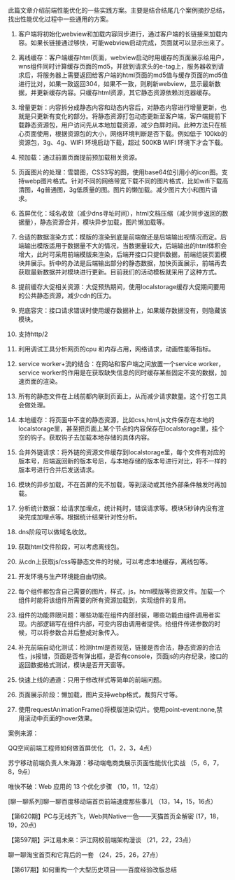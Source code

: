 此篇文章介绍前端性能优化的一些实践方案。主要是结合结尾几个案例摘抄总结，找出性能优化过程中一些通用的方案。

 

1. 客户端将初始化webview和加载内容同步进行，通过客户端的长链接来加载内容。如果长链接通过够快，可能webview启动完成，页面就可以显示出来了。
2. 离线缓存：客户端缓存html页面，webview启动时用缓存的页面展示给用户，wns组件同时计算缓存页面的md5，并放到请求头的e-tag上，服务器收到请求后，将服务器上需要返回给客户端的html页面的md5值与缓存页面的md5值进行比对，如果一致返回304，如果不一致，则刷新webview，显示最新数据，并更新缓存内容。只缓存html资源，其它静态资源依赖浏览器缓存。

3. 增量更新：内容拆分成静态内容和动态内容后，对静态内容进行增量更新，也就是只更新有变化的部分。将静态资源打包动态更新至客户端，客户端提前下载静态资源包，用户访问先从本地加载资源，减少白屏时间。此种方法只在核心页面使用，根据资源包的大小，网络环境判断是否下载。例如低于 100kb的资源包，3g、4g、WIFI 环境启动下载，超过 500KB WIFI 环境下才会下载。

4. 预加载：通过前置页面提前预加载相关资源。

 

5. 页面图片的处理：雪碧图，CSS3写的图，使用base64位引用小的icon图。支持webp图片格式。针对不同的网络带宽下载不同的图片格式，比如wifi下载高清图，4g普通图，3g低质量的图。图片的懒加载。减少图片大小和图片请求。

6. 首屏优化：域名收敛（减少dns寻址时间），html文档压缩（减少同步返回的数据量），静态资源合并，模块异步加载，图片懒加载等。

7. 合适的数据渲染方式：模版的渲染到底是前端做还是后端输出视情况而定。后端输出模版适用于数据量不大的情况，当数据量较大，后端输出的html体积会增大，此时可采用前端模版来渲染，后端开接口只提供数据，前端组装页面模块并展示。折中的办法是后端输出部分的静态数据，加快页面展示，前端再去获取最新数据并对模块进行更新。目前我们的活动模板就采用了这种方式。

8. 提前缓存大促相关资源：大促预热期间，使用localstorage缓存大促期间要用的公共静态资源，减少cdn的压力。

9. 兜底容灾：接口请求错误时使用缓存数据补上，如果缓存数据没有，则隐藏该模块。

 

10. 支持http/2

11. 利用调试工具分析网页的cpu 和内存占用，网络请求，动画性能等指标。

12. service worker+流的结合：在网站和客户端之间放置一个service worker，service worker的作用是在获取缺失信息的同时缓存某些固定不变的数据，加速页面的渲染。

 

13. 所有的静态文件在上线前都内联到页面上，从而减少请求数量。这个打包工具会做处理。

14. 本地缓存：将页面中不变的静态资源，比如css,html,js文件保存在本地的localstorage里，甚至把页面上某个节点的内容保存在localstorage里，挂个空的钩子。获取钩子去加载本地存储的具体内容。

15. 合并外链请求：将外链的资源文件缓存到localstorage里，每个文件有对应的版本号，后端返回新的版本号后，与本地存储的版本号进行对比，将不一样的版本号进行合并后发送请求。
16. 模块的异步加载，不在首屏的先不加载，等到滚动或其他外部条件触发时再加载。

 

17. 分析统计数据：给请求加埋点，统计耗时，错误请求等。模块5秒钟内没有渲染完成加埋点等。根据统计结果针对性分析。

18. dns阶段可以做域名收敛。

19. 获取html文件阶段，可以考虑离线包。

20. 从cdn上获取js/css等静态文件的时候，可以考虑本地缓存，离线包等。

 

21. 开发环境与生产环境能自由切换。

22. 每个组件都包含自己需要的图片，样式，js，html模版等资源文件。加载一个组件时能将该组件所需要的所有资源加载到，实现组件的复用。

23. 组件的功能界限问题：哪些功能在组件内部封装，哪些功能由组件调用者实现。内部逻辑写在组件内部，可变内容由调用者提供。给组件传递参数的时候，可以将参数合并后整成对象传入。

 

24. 补充前端自动化测试：检测html是否规范，链接是否合法，静态资源的合法性，js报错，页面是否有弹出框，是否有console，页面js的内存纪录，接口的返回数据格式测试，模块是否开天窗等。

25. 快速上线的通道：只用于修改样式等简单的前端问题。

26. 页面展示阶段：懒加载，图片支持webp格式，裁剪尺寸等。

27. 使用requestAnimationFrame()将模版渲染切片。使用point-event:none,禁用滚动中页面的hover效果。

 
案例来源：

QQ空间前端工程师如何做首屏优化 （1，2，3，4点）

苏宁移动前端负责人朱海源：移动端电商类展示页面性能优化实战   （5，6，7，8，9点）

唯快不破：Web 应用的 13 个优化步骤   （10，11，12点）

[聊一聊系列]聊一聊百度移动端首页前端速度那些事儿    （13，14，15，16点）

【第620期】PC与无线齐飞，Web共Native一色——天猫首页全解密   (17，18，19，20点)

【第597期】沪江易未来：沪江网校前端架构漫谈   （21，22，23点）

聊一聊淘宝首页和它背后的一套    （24，25，26，27点）

【第617期】如何重构一个大型历史项目——百度经验改版总结